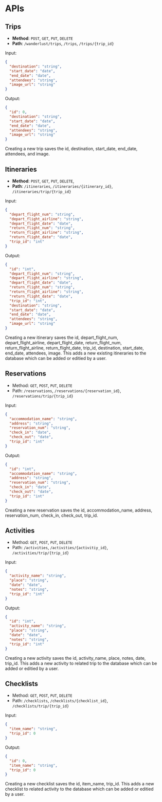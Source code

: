 # APIs

## Trips

- **Method**: `POST`, `GET`, `PUT`, `DELETE`
- **Path**: `/wanderlust/trips`, `/trips`, `/trips/{trip_id}`

Input:

```json
{
  "destination": "string",
  "start_date": "date",
  "end_date": "date",
  "attendees": "string",
  "image_url": "string"
}
```

Output:

```json
{
  "id": 0,
  "destination": "string",
  "start_date": "date",
  "end_date": "date",
  "attendees": "string",
  "image_url": "string"
}
```

Creating a new trip saves the id, destination, start_date, end_date, attendees, and image.


## Itineraries

- **Method**: `POST`, `GET`, `PUT`, `DELETE`,
- **Path**: `/itineraries`, `/itineraries/{itinerary_id}`, `/itineraries/trip/{trip_id}`

Input:

```json
{
  "depart_flight_num": "string",
  "depart_flight_airline": "string",
  "depart_flight_date": "date",
  "return_flight_num": "string",
  "return_flight_airline": "string",
  "return_flight_date": "date",
  "trip_id": "int"
}
```

Output:

```json
{
  "id": "int",
  "depart_flight_num": "string",
  "depart_flight_airline": "string",
  "depart_flight_date": "date",
  "return_flight_num": "string",
  "return_flight_airline": "string",
  "return_flight_date": "date",
  "trip_id": "int",
  "destination": "string",
  "start_date": "date",
  "end_date": "date",
  "attendees": "string",
  "image_url": "string"
}
```

Creating a new itinerary saves the id, depart_flight_num, depart_flight_airline, depart_flight_date, return_flight_num, return_flight_airline, return_flight_date, trip_id, destination, start_date, end_date, attendees, image. This adds a new existing itineraries to the database which can be added or editied by a user.

## Reservations

- Method: `GET`, `POST`, `PUT`, `DELETE`
- Path: `/reservations`, `/reservations/{reservation_id}`, `/reservations/trip/{trip_id}`

Input:

```json
{
  "accommodation_name": "string",
  "address": "string",
  "reservation_num": "string",
  "check_in": "date",
  "check_out": "date",
  "trip_id": "int"
}
```

Output:

```json
{
  "id": "int",
  "accommodation_name": "string",
  "address": "string",
  "reservation_num": "string",
  "check_in": "date",
  "check_out": "date",
  "trip_id": "int"
}
```

Creating a new reservation saves the id, accommodation_name, address, reservation_num, check_in, check_out, trip_id.

## Activities

- Method: `GET`, `POST`, `PUT`, `DELETE`
- Path: `/activities`, `/activities/{activitiy_id}`, `/activities/trip/{trip_id}`

Input:

```json
{
  "activity_name": "string",
  "place": "string",
  "date": "date",
  "notes": "string",
  "trip_id": "int"
}
```

Output:

```json
{
  "id": "int",
  "activity_name": "string",
  "place": "string",
  "date": "date",
  "notes": "string",
  "trip_id": "int"
}
```

Creating a new activity saves the id, activity_name, place, notes, date, trip_id. 
This adds a new activity to related trip to the database which can be added or editied by a user.

## Checklists

- Method: `GET`, `POST`, `PUT`, `DELETE`
- Path: `/checklists`, `/checklists/{checklist_id}`, `/checklists/trip/{trip_id}`

Input:

```json
{
  "item_name": "string",
  "trip_id": 0
}
```

Output:

```json
{
  "id": 0,
  "item_name": "string",
  "trip_id": 0
}
```

Creating a new checklist saves the id, item_name, trip_id. 
This adds a new checklist to related activity to the database which can be added or editied by a user.
